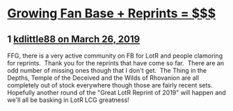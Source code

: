 # [Growing Fan Base + Reprints = $$$](https://community.fantasyflightgames.com/topic/292810-growing-fan-base-reprints/)

## 1 [kdlittle88 on March 26, 2019](https://community.fantasyflightgames.com/topic/292810-growing-fan-base-reprints/?do=findComment&comment=3657562)

FFG, there is a very active community on FB for LotR and people clamoring for reprints.  Thank you for the reprints that have come so far.  There are an odd number of missing ones though that I don't get.  The Thing in the Depths, Temple of the Deceived and the Wilds of Rhovanion are all completely out of stock everywhere though those are fairly recent sets.  Hopefully another round of the "Great LotR Reprint of 2019" will happen and we'll all be basking in LotR LCG greatness!

